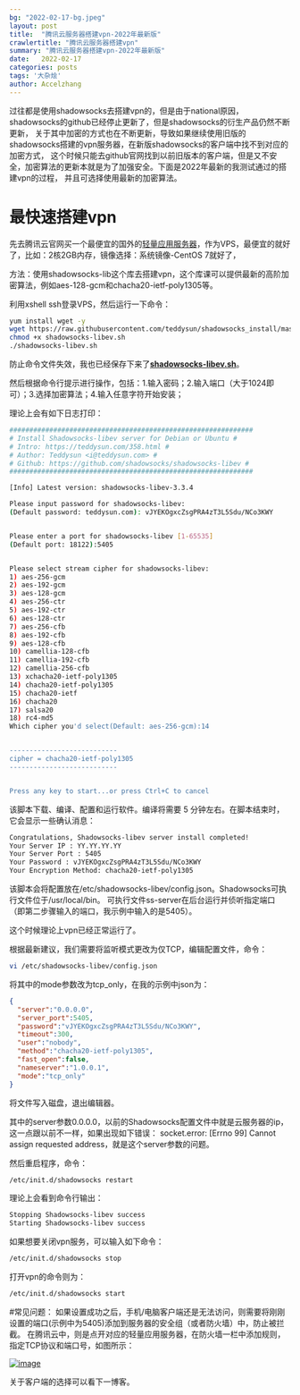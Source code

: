 ```yaml
---
bg: "2022-02-17-bg.jpeg"
layout: post
title:  "腾讯云服务器搭建vpn-2022年最新版"
crawlertitle: "腾讯云服务器搭建vpn"
summary: "腾讯云服务器搭建vpn-2022年最新版"
date:   2022-02-17
categories: posts
tags: '大杂烩'
author: Accelzhang
---
```


过往都是使用shadowsocks去搭建vpn的，但是由于national原因，shadowsocks的github已经停止更新了，但是shadowsocks的衍生产品仍然不断更新，
关于其中加密的方式也在不断更新，导致如果继续使用旧版的shadowsocks搭建的vpn服务器，在新版shadowsocks的客户端中找不到对应的加密方式，
这个时候只能去github官网找到以前旧版本的客户端，但是又不安全，加密算法的更新本就是为了加强安全。下面是2022年最新的我测试通过的搭建vpn的过程，
并且可选择使用最新的加密算法。

# 最快速搭建vpn
先去腾讯云官网买一个最便宜的国外的[轻量应用服务器][yun_link]，作为VPS，最便宜的就好了，比如：2核2GB内存，镜像选择：系统镜像-CentOS 7就好了，

方法：使用shadowsocks-lib这个库去搭建vpn，这个库课可以提供最新的高阶加密算法，例如aes-128-gcm和chacha20-ietf-poly1305等。

利用xshell ssh登录VPS，然后运行一下命令：
```bash
yum install wget -y
wget https://raw.githubusercontent.com/teddysun/shadowsocks_install/master/shadowsocks-libev.sh
chmod +x shadowsocks-libev.sh
./shadowsocks-libev.sh
```
防止命令文件失效，我也已经保存下来了[**shadowsocks-libev.sh**][bash_sh]。

然后根据命令行提示进行操作，包括：1.输入密码；2.输入端口（大于1024即可）；3.选择加密算法；4.输入任意字符开始安装；

理论上会有如下日志打印：
```bash
#############################################################
# Install Shadowsocks-libev server for Debian or Ubuntu #
# Intro: https://teddysun.com/358.html #
# Author: Teddysun <i@teddysun.com> #
# Github: https://github.com/shadowsocks/shadowsocks-libev #
#############################################################

[Info] Latest version: shadowsocks-libev-3.3.4

Please input password for shadowsocks-libev:
(Default password: teddysun.com): vJYEKOgxcZsgPRA4zT3L5Sdu/NCo3KWY


Please enter a port for shadowsocks-libev [1-65535]
(Default port: 18122):5405


Please select stream cipher for shadowsocks-libev:
1) aes-256-gcm
2) aes-192-gcm
3) aes-128-gcm
4) aes-256-ctr
5) aes-192-ctr
6) aes-128-ctr
7) aes-256-cfb
8) aes-192-cfb
9) aes-128-cfb
10) camellia-128-cfb
11) camellia-192-cfb
12) camellia-256-cfb
13) xchacha20-ietf-poly1305
14) chacha20-ietf-poly1305
15) chacha20-ietf
16) chacha20
17) salsa20
18) rc4-md5
Which cipher you'd select(Default: aes-256-gcm):14


---------------------------
cipher = chacha20-ietf-poly1305
---------------------------


Press any key to start...or press Ctrl+C to cancel

```

该脚本下载、编译、配置和运行软件。编译将需要 5 分钟左右。在脚本结束时，它会显示一些确认消息：
```bash
Congratulations, Shadowsocks-libev server install completed!
Your Server IP : YY.YY.YY.YY
Your Server Port : 5405
Your Password : vJYEKOgxcZsgPRA4zT3L5Sdu/NCo3KWY
Your Encryption Method: chacha20-ietf-poly1305
```

该脚本会将配置放在/etc/shadowsocks-libev/config.json。Shadowsocks可执行文件位于/usr/local/bin。
可执行文件ss-server在后台运行并侦听指定端口（即第二步骤输入的端口，我示例中输入的是5405）。

这个时候理论上vpn已经正常运行了。

根据最新建议，我们需要将监听模式更改为仅TCP，编辑配置文件，命令：
```bash
vi /etc/shadowsocks-libev/config.json
```

将其中的mode参数改为tcp_only，在我的示例中json为：
```json
{
  "server":"0.0.0.0",
  "server_port":5405,
  "password":"vJYEKOgxcZsgPRA4zT3L5Sdu/NCo3KWY",
  "timeout":300,
  "user":"nobody",
  "method":"chacha20-ietf-poly1305",
  "fast_open":false,
  "nameserver":"1.0.0.1",
  "mode":"tcp_only"
}
```
将文件写入磁盘，退出编辑器。

其中的server参数0.0.0.0，以前的Shadowsocks配置文件中就是云服务器的ip，这一点跟以前不一样，如果出现如下错误：
socket.error: [Errno 99] Cannot assign requested address，就是这个server参数的问题。

然后重启程序，命令：
```bash
/etc/init.d/shadowsocks restart
```

理论上会看到命令行输出：
```bash
Stopping Shadowsocks-libev success
Starting Shadowsocks-libev success
```

如果想要关闭vpn服务，可以输入如下命令：
```bash
/etc/init.d/shadowsocks stop
```
打开vpn的命令则为：
```bash
/etc/init.d/shadowsocks start
```

#常见问题：
如果设置成功之后，手机/电脑客户端还是无法访问，则需要将刚刚设置的端口(示例中为5405)添加到服务器的安全组（或者防火墙）中，防止被拦截。
在腾讯云中，则是点开对应的轻量应用服务器，在防火墙一栏中添加规则，指定TCP协议和端口号，如图所示：

[![image]({{site.images}}/2022-02-17-1.png)]({{site.images}}/2022-02-17-1.png)

关于客户端的选择可以看下一博客。

[yun_link]: https://cloud.tencent.com/product/lighthouse
[bash_sh]: {{site.ext_data}}/shadowsocks-libev.sh

